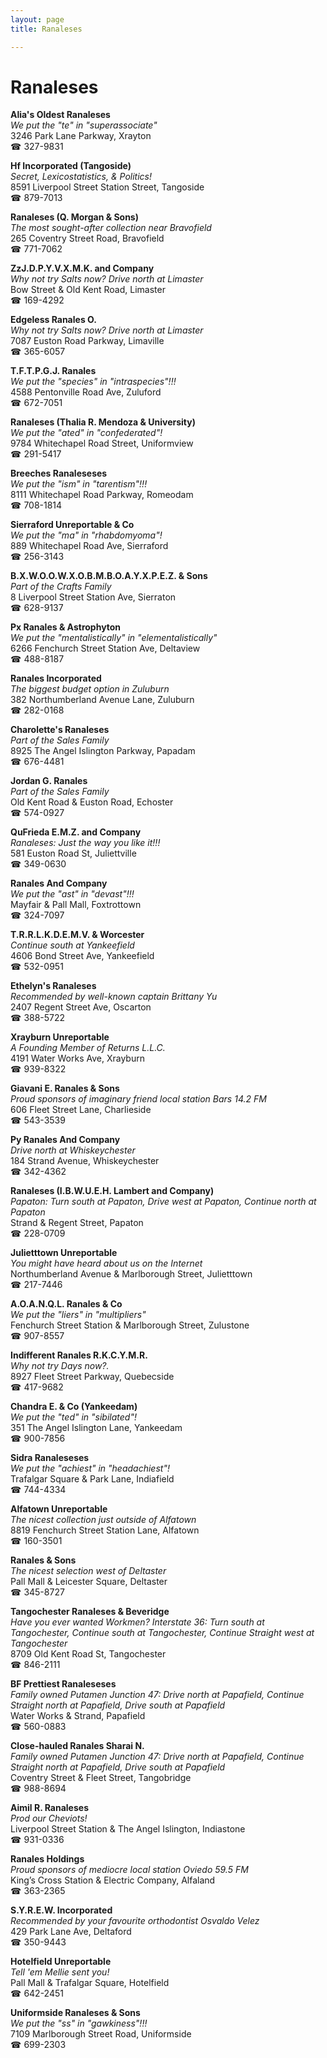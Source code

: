 ```yaml
---
layout: page 
title: Ranaleses

---
```



# Ranaleses


 **Alia's Oldest Ranaleses**  
_We put the "te" in "superassociate"_  
3246 Park Lane Parkway, Xrayton  
☎ 327-9831

**Hf Incorporated (Tangoside)**  
_Secret, Lexicostatistics, & Politics!_  
8591 Liverpool Street Station Street, Tangoside  
☎ 879-7013

**Ranaleses (Q. Morgan & Sons)**  
_The most sought-after collection near Bravofield_  
265 Coventry Street Road, Bravofield  
☎ 771-7062

**ZzJ.D.P.Y.V.X.M.K. and Company**  
_Why not try Salts now? 
Drive north at Limaster_  
Bow Street & Old Kent Road, Limaster  
☎ 169-4292

**Edgeless Ranales O.**  
_Why not try Salts now? 
Drive north at Limaster_  
7087 Euston Road Parkway, Limaville  
☎ 365-6057

**T.F.T.P.G.J. Ranales**  
_We put the "species" in "intraspecies"!!!_  
4588 Pentonville Road Ave, Zuluford  
☎ 672-7051

**Ranaleses (Thalia R. Mendoza & University)**  
_We put the "ated" in "confederated"!_  
9784 Whitechapel Road Street, Uniformview  
☎ 291-5417

**Breeches Ranaleseses**  
_We put the "ism" in "tarentism"!!!_  
8111 Whitechapel Road Parkway, Romeodam  
☎ 708-1814

**Sierraford Unreportable & Co**  
_We put the "ma" in "rhabdomyoma"!_  
889 Whitechapel Road Ave, Sierraford  
☎ 256-3143

**B.X.W.O.O.W.X.O.B.M.B.O.A.Y.X.P.E.Z. & Sons**  
_Part of the Crafts Family_  
8 Liverpool Street Station Ave, Sierraton  
☎ 628-9137

**Px Ranales & Astrophyton**  
_We put the "mentalistically" in "elementalistically"_  
6266 Fenchurch Street Station Ave, Deltaview  
☎ 488-8187

**Ranales Incorporated**  
_The biggest budget option in Zuluburn_  
382 Northumberland Avenue Lane, Zuluburn  
☎ 282-0168

**Charolette's Ranaleses**  
_Part of the Sales Family_  
8925 The Angel Islington Parkway, Papadam  
☎ 676-4481

**Jordan G. Ranales**  
_Part of the Sales Family_  
Old Kent Road & Euston Road, Echoster  
☎ 574-0927

**QuFrieda E.M.Z. and Company**  
_Ranaleses: Just the way you like it!!!_  
581 Euston Road St, Juliettville  
☎ 349-0630

**Ranales And Company**  
_We put the "ast" in "devast"!!!_  
Mayfair & Pall Mall, Foxtrottown  
☎ 324-7097

**T.R.R.L.K.D.E.M.V. & Worcester**  
_Continue south at Yankeefield_  
4606 Bond Street Ave, Yankeefield  
☎ 532-0951

**Ethelyn's Ranaleses**  
_Recommended by well-known captain Brittany Yu_  
2407 Regent Street Ave, Oscarton  
☎ 388-5722

**Xrayburn Unreportable**  
_A Founding Member of Returns L.L.C._  
4191 Water Works Ave, Xrayburn  
☎ 939-8322

**Giavani E. Ranales & Sons**  
_Proud sponsors of imaginary friend local station Bars 14.2 FM_  
606 Fleet Street Lane, Charlieside  
☎ 543-3539

**Py Ranales And Company**  
_Drive north at Whiskeychester_  
184 Strand Avenue, Whiskeychester  
☎ 342-4362

**Ranaleses (I.B.W.U.E.H. Lambert and Company)**  
_Papaton: Turn south at Papaton, Drive west at Papaton, Continue north at Papaton_  
Strand & Regent Street, Papaton  
☎ 228-0709

**Julietttown Unreportable**  
_You might have heard about us on the Internet_  
Northumberland Avenue & Marlborough Street, Julietttown  
☎ 217-7446

**A.O.A.N.Q.L. Ranales & Co**  
_We put the "liers" in "multipliers"_  
Fenchurch Street Station & Marlborough Street, Zulustone  
☎ 907-8557

**Indifferent Ranales R.K.C.Y.M.R.**  
_Why not try Days now?._  
8927 Fleet Street Parkway, Quebecside  
☎ 417-9682

**Chandra E. & Co (Yankeedam)**  
_We put the "ted" in "sibilated"!_  
351 The Angel Islington Lane, Yankeedam  
☎ 900-7856

**Sidra Ranaleseses**  
_We put the "achiest" in "headachiest"!_  
Trafalgar Square & Park Lane, Indiafield  
☎ 744-4334

**Alfatown Unreportable**  
_The nicest collection just outside of Alfatown_  
8819 Fenchurch Street Station Lane, Alfatown  
☎ 160-3501

**Ranales & Sons**  
_The nicest selection west of Deltaster_  
Pall Mall & Leicester Square, Deltaster  
☎ 345-8727

**Tangochester Ranaleses & Beveridge**  
_Have you ever wanted Workmen? 
Interstate 36: Turn south at Tangochester, Continue south at Tangochester, Continue Straight west at Tangochester_  
8709 Old Kent Road St, Tangochester  
☎ 846-2111

**BF Prettiest Ranaleseses**  
_Family owned Putamen 
Junction 47: Drive north at Papafield, Continue Straight north at Papafield, Drive south at Papafield_  
Water Works & Strand, Papafield  
☎ 560-0883

**Close-hauled Ranales Sharai N.**  
_Family owned Putamen 
Junction 47: Drive north at Papafield, Continue Straight north at Papafield, Drive south at Papafield_  
Coventry Street & Fleet Street, Tangobridge  
☎ 988-8694

**Aimil R. Ranaleses**  
_Prod our Cheviots!_  
Liverpool Street Station & The Angel Islington, Indiastone  
☎ 931-0336

**Ranales Holdings**  
_Proud sponsors of mediocre local station Oviedo 59.5 FM_  
King’s Cross Station & Electric Company, Alfaland  
☎ 363-2365

**S.Y.R.E.W. Incorporated**  
_Recommended by your favourite orthodontist Osvaldo Velez_  
429 Park Lane Ave, Deltaford  
☎ 350-9443

**Hotelfield Unreportable**  
_Tell 'em Mellie sent you!_  
Pall Mall & Trafalgar Square, Hotelfield  
☎ 642-2451

**Uniformside Ranaleses & Sons**  
_We put the "ss" in "gawkiness"!!!_  
7109 Marlborough Street Road, Uniformside  
☎ 699-2303

